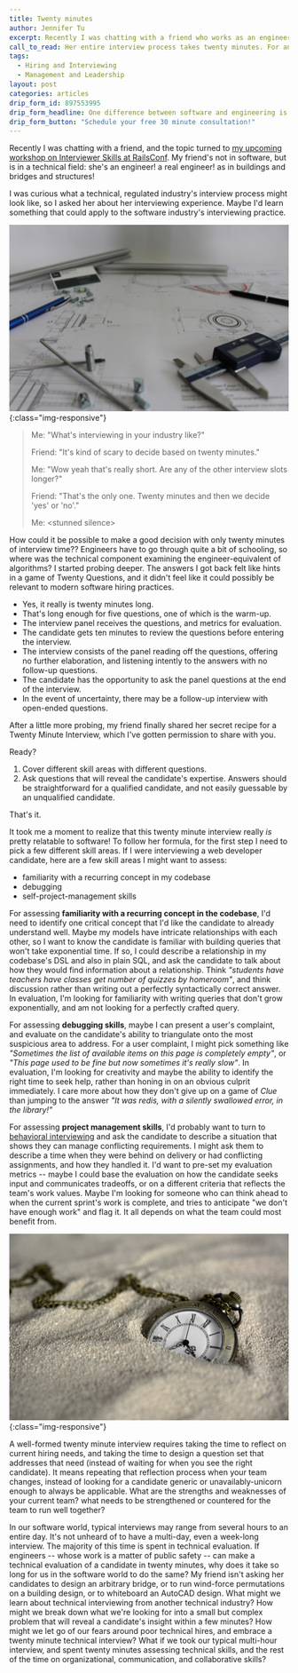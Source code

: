 ```yaml
---
title: Twenty minutes
author: Jennifer Tu
excerpt: Recently I was chatting with a friend who works as an engineer -- a real engineer, as in buildings and bridges and structures. I was curious what a technical, regulated industry's interview process might look like. What might I learn from her interview practice that could teach me about being a better interviewer in the software industry?
call_to_read: Her entire interview process takes twenty minutes. For an industry where shoddy technical work could lead directly to human death.  What's the secret?
tags:
  - Hiring and Interviewing
  - Management and Leadership
layout: post
categories: articles
drip_form_id: 897553995
drip_form_headline: One difference between software and engineering is the level of collaboration we expect. Want to level up your team's ability to evaluate a candidate's collaborative abilities? <a href="/products/interviewer-skills-for-engineers-and-hiring-managers">We have a workshop for that.</a>  Get in touch to learn more about the workshop!
drip_form_button: "Schedule your free 30 minute consultation!"
---
```


Recently I was chatting with a friend, and the topic turned to [my upcoming workshop on Interviewer Skills at RailsConf](https://railsconf.com/program/workshops#session-560). My friend's not in software, but is in a technical field: she's an engineer! a real engineer! as in buildings and bridges and structures!

I was curious what a technical, regulated industry's interview process might look like, so I asked her about her interviewing experience. Maybe I'd learn something that could apply to the software industry's interviewing practice.

![What I as a layperson imagine an engineer's workspace might look like: paper! pencil! calipers! CAD diagrams!](/images/engineering.jpg "What I as a layperson imagine an engineer's workspace might look like: paper! pencil! calipers! CAD diagrams!"){:class="img-responsive"}

> Me: "What's interviewing in your industry like?"
>
> Friend: "It's kind of scary to decide based on twenty minutes."
>
> Me: "Wow yeah that's really short. Are any of the other interview slots longer?"
>
> Friend: "That's the only one. Twenty minutes and then we decide 'yes' or 'no'."
>
> Me: &lt;stunned silence&gt;

How could it be possible to make a good decision with only twenty minutes of interview time?? Engineers have to go through quite a bit of schooling, so where was the technical component examining the engineer-equivalent of algorithms? I started probing deeper. The answers I got back felt like hints in a game of Twenty Questions, and it didn't feel like it could possibly be relevant to modern software hiring practices.

- Yes, it really is twenty minutes long.
- That's long enough for five questions, one of which is the warm-up.
- The interview panel receives the questions, and metrics for evaluation.
- The candidate gets ten minutes to review the questions before entering the interview.
- The interview consists of the panel reading off the questions, offering no further elaboration, and listening intently to the answers with no follow-up questions.
- The candidate has the opportunity to ask the panel questions at the end of the interview.
- In the event of uncertainty, there may be a follow-up interview with open-ended questions.

After a little more probing, my friend finally shared her secret recipe for a Twenty Minute Interview, which I've gotten permission to share with you.

Ready?

1. Cover different skill areas with different questions.
1. Ask questions that will reveal the candidate's expertise. Answers should be straightforward for a qualified candidate, and not easily guessable by an unqualified candidate.

That's it.

It took me a moment to realize that this twenty minute interview really _is_ pretty relatable to software! To follow her formula, for the first step I need to pick a few different skill areas. If I were interviewing a web developer candidate, here are a few skill areas I might want to assess:

- familiarity with a recurring concept in my codebase
- debugging
- self-project-management skills

For assessing **familiarity with a recurring concept in the codebase**, I'd need to identify one critical concept that I'd like the candidate to already understand well. Maybe my models have intricate relationships with each other, so I want to know the candidate is familiar with building queries that won't take exponential time. If so, I could describe a relationship in my codebase's DSL and also in plain SQL, and ask the candidate to talk about how they would find information about a relationship. Think _"students have teachers have classes get number of quizzes by homeroom"_, and think discussion rather than writing out a perfectly syntactically correct answer. In evaluation, I'm looking for familiarity with writing queries that don't grow exponentially, and am not looking for a perfectly crafted query.

For assessing **debugging skills**, maybe I can present a user's complaint, and evaluate on the candidate's ability to triangulate onto the most suspicious area to address. For a user complaint, I might pick something like _"Sometimes the list of available items on this page is completely empty"_, or _"This page used to be fine but now sometimes it's really slow"_. In evaluation, I'm looking for creativity and maybe the ability to identify the right time to seek help, rather than honing in on an obvious culprit immediately. I care more about how they don't give up on a game of _Clue_ than jumping to the answer _"It was redis, with a silently swallowed error, in the library!"_

For assessing **project management skills**, I'd probably want to turn to [behavioral interviewing](articles/specifics-or-situational) and ask the candidate to describe a situation that shows they can manage conflicting requirements. I might ask them to describe a time when they were behind on delivery or had conflicting assignments, and how they handled it. I'd want to pre-set my evaluation metrics -- maybe I could base the evaluation on how the candidate seeks input and communicates tradeoffs, or on a different criteria that reflects the team's work values. Maybe I'm looking for someone who can think ahead to when the current sprint's work is complete, and tries to anticipate "we don't have enough work" and flag it. It all depends on what the team could most benefit from.

![Closeup of a pocketwatch lying on a sandy beach](/images/pocketwatch_in_sand.jpg "Closeup of a pocketwatch lying on a sandy beach"){:class="img-responsive"}

A well-formed twenty minute interview requires taking the time to reflect on current hiring needs, and taking the time to design a question set that addresses that need (instead of waiting for when you see the right candidate). It means repeating that reflection process when your team changes, instead of looking for a candidate generic or unavailably-unicorn enough to always be applicable. What are the strengths and weaknesses of your current team? what needs to be strengthened or countered for the team to run well together?

In our software world, typical interviews may range from several hours to an entire day. It's not unheard of to have a multi-day, even a week-long interview. The majority of this time is spent in technical evaluation. If engineers -- whose work is a matter of public safety -- can make a technical evaluation of a candidate in twenty minutes, why does it take so long for us in the software world to do the same? My friend isn't asking her candidates to design an arbitrary bridge, or to run wind-force permutations on a building design, or to whiteboard an AutoCAD design. What might we learn about technical interviewing from another technical industry? How might we break down what we're looking for into a small but complex problem that will reveal a candidate's insight within a few minutes? How might we let go of our fears around poor technical hires, and embrace a twenty minute technical interview? What if we took our typical multi-hour interview, and spent twenty minutes assessing technical skills, and the rest of the time on organizational, communication, and collaborative skills?
